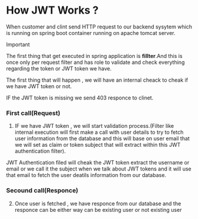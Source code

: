 # How JWT Works ?
<p>When customer and clint send HTTP request to our backend sysytem which is running on spring boot container running on apache tomcat server.

> [!IMPORTANT]
>The first thing that get executed in spring application is **fillter**.And this is once only per request filter and has role to validate and check everything regarding the token or JWT token we have.

The first thing that will happen , we will have an internal cheack to cheak if we have JWT token or not.

IF the JWT token is missing we send 403 responce to clinet.
### First call(Request)
1. IF we have JWT token , we will start validation process.(Filter like internal execution will first make a call with user details to try to fetch user information from the database and this will base on user email that we will set as claim or token subject that will extract within this JWT authentication filter).

 JWT Authentication filed will cheak the JWT token extract the username or email or we call it the subject when we talk about JWT tokens and it will use that email to fetch the user deatils information from our database.

### Secound call(Responce)
 2. Once user is fetched , we have responce from our database and the responce can be either way can be existing user or not existing user
